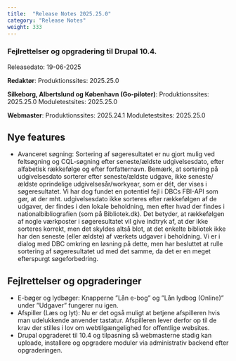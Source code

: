 ```yaml
---
title:  "Release Notes 2025.25.0"
category: "Release Notes"
weight: 333
---  
```


### Fejlrettelser og opgradering til Drupal 10.4.  

Releasedato: 19-06-2025

**Redaktør**: Produktionssites: 2025.25.0

**Silkeborg, Albertslund og København (Go-piloter)**: Produktionssites: 2025.25.0 Moduletestsites: 2025.25.0

**Webmaster**: Produktionssites: 2025.24.1 Moduletestsites: 2025.25.0

## Nye features
- Avanceret søgning: Sortering af søgeresultatet er nu gjort mulig ved feltsøgning og CQL-søgning efter seneste/ældste udgivelsesdato, efter alfabetisk rækkefølge og efter forfatternavn. Bemærk, at sortering på udgivelsesdato sorterer efter seneste/ældste udgave, ikke seneste/ældste oprindelige udgivelsesår/workyear, som er dét, der vises i søgeresultatet.
Vi har dog fundet en potentiel fejl i DBCs FBI-API som gør, at der mht. udgivelsesdato ikke sorteres efter rækkefølgen af de udgaver, der findes i den lokale beholdning, men efter hvad der findes i nationalbibliografien (som på Bibliotek.dk). Det betyder, at rækkefølgen af nogle værkposter i søgeresultatet vil give indtryk af, at der ikke sorteres korrekt, men det skyldes altså blot, at det enkelte bibliotek ikke har den seneste (eller ældste) af værkets udgaver i beholdning. Vi er i dialog med DBC omkring en løsning på dette, men har besluttet at rulle sortering af søgeresultatet ud med det samme, da det er en meget efterspurgt søgeforbedring.


## Fejlrettelser og opgraderinger
- E-bøger og lydbøger: Knapperne ”Lån e-bog” og ”Lån lydbog (Online)” under ”Udgaver” fungerer nu igen.
- Afspiller (Læs og lyt): Nu er det også muligt at betjene afspilleren hvis man udelukkende anvender tastatur. Afspilleren lever derfor op til de krav der stilles i lov om webtilgængelighed for offentlige websites.
- Drupal opgraderet til 10.4 og tilpasning så webmasterne stadig kan uploade, installere og opgradere moduler via administrativ backend efter opgraderingen. 

